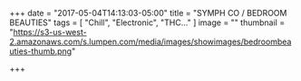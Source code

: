 +++
date = "2017-05-04T14:13:03-05:00"
title = "SYMPH CO / BEDROOM BEAUTIES"
tags = [ "Chill", "Electronic", "THC..." ]
image = ""
thumbnail = "https://s3-us-west-2.amazonaws.com/s.lumpen.com/media/images/showimages/bedroombeauties-thumb.png"

+++


